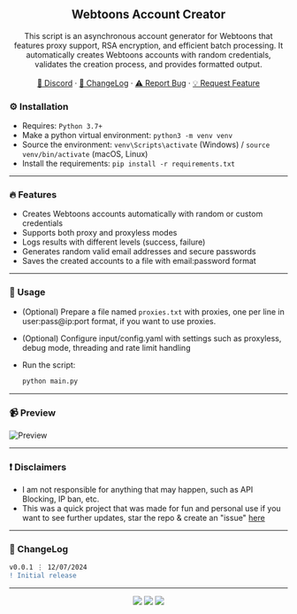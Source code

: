 <div align="center">
  <h2 align="center">Webtoons Account Creator</h2>
  <p align="center">
This script is an asynchronous account generator for Webtoons that features proxy support, RSA encryption, and efficient batch processing. It automatically creates Webtoons accounts with random credentials, validates the creation process, and provides formatted output.
    <br />
    <br />
    <a href="https://discord.cyberious.xyz">💬 Discord</a>
    ·
    <a href="https://github.com/sexfrance/Webtoons-Account-Creator#-changelog">📜 ChangeLog</a>
    ·
    <a href="https://github.com/sexfrance/Webtoons-Account-Creator/issues">⚠️ Report Bug</a>
    ·
    <a href="https://github.com/sexfrance/Webtoons-Account-Creator/issues">💡 Request Feature</a>
  </p>
</div>

### ⚙️ Installation

- Requires: `Python 3.7+`
- Make a python virtual environment: `python3 -m venv venv`
- Source the environment: `venv\Scripts\activate` (Windows) / `source venv/bin/activate` (macOS, Linux)
- Install the requirements: `pip install -r requirements.txt`

---

### 🔥 Features

- Creates Webtoons accounts automatically with random or custom credentials
- Supports both proxy and proxyless modes
- Logs results with different levels (success, failure)
- Generates random valid email addresses and secure passwords
- Saves the created accounts to a file with email:password format

---

### 📝 Usage

- (Optional) Prepare a file named `proxies.txt` with proxies, one per line in user:pass@ip:port format, if you want to use proxies.

- (Optional) Configure input/config.yaml with settings such as proxyless, debug mode, threading and rate limit handling

- Run the script:
  ```sh
  python main.py
  ```

---

### 📹 Preview

![Preview](https://i.imgur.com/qPJpXTs.gif)

---

### ❗ Disclaimers

- I am not responsible for anything that may happen, such as API Blocking, IP ban, etc.
- This was a quick project that was made for fun and personal use if you want to see further updates, star the repo & create an "issue" [here](https://github.com/sexfrance/Webtoons-Account-Creator/issues/)

---

### 📜 ChangeLog

```diff
v0.0.1 ⋮ 12/07/2024
! Initial release
```

---

<p align="center">
  <img src="https://img.shields.io/github/license/sexfrance/Webtoons-Account-Creator.svg?style=for-the-badge&labelColor=black&color=f429ff&logo=IOTA"/>
  <img src="https://img.shields.io/github/stars/sexfrance/Webtoons-Account-Creator.svg?style=for-the-badge&labelColor=black&color=f429ff&logo=IOTA"/>
  <img src="https://img.shields.io/github/languages/top/sexfrance/Webtoons-Account-Creator.svg?style=for-the-badge&labelColor=black&color=f429ff&logo=python"/>
</p>
